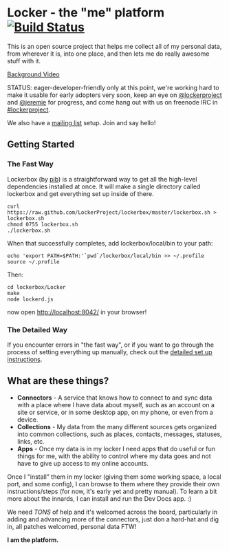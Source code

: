 Locker - the "me" platform [![Build Status](https://secure.travis-ci.org/LockerProject/Locker.png)](http://travis-ci.org/LockerProject/Locker)
======================

This is an open source project that helps me collect all of my personal data, from wherever it is, into one place, and then lets me do really awesome stuff with it.

[Background Video](http://www.youtube.com/watch?v=pTNO5npNq28)

STATUS: eager-developer-friendly only at this point, we're working hard to make it usable for early adopters very soon, keep an eye on [@lockerproject](http://twitter.com/lockerproject) and [@jeremie](http://twitter.com/jeremie) for progress, and come hang out with us on freenode IRC in [#lockerproject](http://webchat.freenode.net/?channels=lockerproject).

We also have a [mailing list](http://bit.ly/singly-dev-list) setup.  Join and say hello!


## Getting Started

### The Fast Way

Lockerbox (by [pib](https://www.github.com/pib)) is a straightforward way to get all the high-level dependencies installed at once. It will make a single directory called lockerbox and get everything set up inside of there.

    curl https://raw.github.com/LockerProject/lockerbox/master/lockerbox.sh > lockerbox.sh
    chmod 0755 lockerbox.sh
    ./lockerbox.sh

When that successfully completes, add lockerbox/local/bin to your path:

    echo 'export PATH=$PATH:'`pwd`/lockerbox/local/bin >> ~/.profile
    source ~/.profile

Then:
    
    cd lockerbox/Locker
    make
    node lockerd.js

now open [http://localhost:8042/](http://localhost:8042/) in your browser!

### The Detailed Way

If you encounter errors in "the fast way", or if you want to go through the process of setting everything up manually, check out the [detailed set up instructions](https://github.com/LockerProject/Locker/wiki/Detailed-Set-Up-Instructions).


## What are these things? ##

* **Connectors** - A service that knows how to connect to and sync data with a place where I have data about myself, such as an account on a site or service, or in some desktop app, on my phone, or even from a device.
* **Collections** - My data from the many different sources gets organized into common collections, such as places, contacts, messages, statuses, links, etc.
* **Apps** - Once my data is in my locker I need apps that do useful or fun things for me, with the ability to control where my data goes and not have to give up access to my online accounts.

Once I "install" them in my locker (giving them some working space, a local port, and some config), I can browse to them where they provide their own instructions/steps (for now, it's early yet and pretty manual).  To learn a bit more about the innards, I can install and run the Dev Docs app. :)

We need *TONS* of help and it's welcomed across the board, particularly in adding and advancing more of the connectors, just don a hard-hat and dig in, all patches welcomed, personal data FTW!

**I am the platform.**
